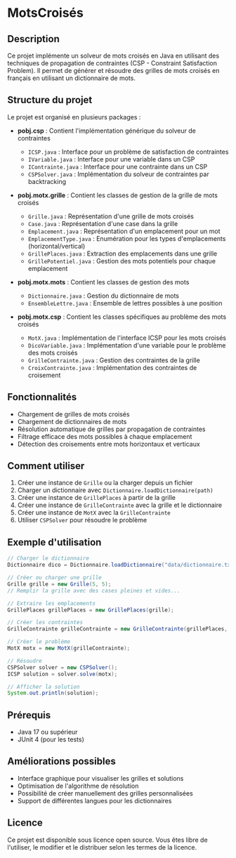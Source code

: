 # MotsCroisés

## Description
Ce projet implémente un solveur de mots croisés en Java en utilisant des techniques de propagation de contraintes (CSP - Constraint Satisfaction Problem). Il permet de générer et résoudre des grilles de mots croisés en français en utilisant un dictionnaire de mots.

## Structure du projet
Le projet est organisé en plusieurs packages :

- **pobj.csp** : Contient l'implémentation générique du solveur de contraintes
  - `ICSP.java` : Interface pour un problème de satisfaction de contraintes
  - `IVariable.java` : Interface pour une variable dans un CSP
  - `IContrainte.java` : Interface pour une contrainte dans un CSP
  - `CSPSolver.java` : Implémentation du solveur de contraintes par backtracking

- **pobj.motx.grille** : Contient les classes de gestion de la grille de mots croisés
  - `Grille.java` : Représentation d'une grille de mots croisés
  - `Case.java` : Représentation d'une case dans la grille
  - `Emplacement.java` : Représentation d'un emplacement pour un mot
  - `EmplacementType.java` : Enumération pour les types d'emplacements (horizontal/vertical)
  - `GrillePlaces.java` : Extraction des emplacements dans une grille
  - `GrillePotentiel.java` : Gestion des mots potentiels pour chaque emplacement

- **pobj.motx.mots** : Contient les classes de gestion des mots
  - `Dictionnaire.java` : Gestion du dictionnaire de mots
  - `EnsembleLettre.java` : Ensemble de lettres possibles à une position

- **pobj.motx.csp** : Contient les classes spécifiques au problème des mots croisés
  - `MotX.java` : Implémentation de l'interface ICSP pour les mots croisés
  - `DicoVariable.java` : Implémentation d'une variable pour le problème des mots croisés
  - `GrilleContrainte.java` : Gestion des contraintes de la grille
  - `CroixContrainte.java` : Implémentation des contraintes de croisement

## Fonctionnalités
- Chargement de grilles de mots croisés
- Chargement de dictionnaires de mots
- Résolution automatique de grilles par propagation de contraintes
- Filtrage efficace des mots possibles à chaque emplacement
- Détection des croisements entre mots horizontaux et verticaux

## Comment utiliser
1. Créer une instance de `Grille` ou la charger depuis un fichier
2. Charger un dictionnaire avec `Dictionnaire.loadDictionnaire(path)`
3. Créer une instance de `GrillePlaces` à partir de la grille
4. Créer une instance de `GrilleContrainte` avec la grille et le dictionnaire
5. Créer une instance de `MotX` avec la `GrilleContrainte`
6. Utiliser `CSPSolver` pour résoudre le problème

## Exemple d'utilisation
```java
// Charger le dictionnaire
Dictionnaire dico = Dictionnaire.loadDictionnaire("data/dictionnaire.txt");

// Créer ou charger une grille
Grille grille = new Grille(5, 5);
// Remplir la grille avec des cases pleines et vides...

// Extraire les emplacements
GrillePlaces grillePlaces = new GrillePlaces(grille);

// Créer les contraintes
GrilleContrainte grilleContrainte = new GrilleContrainte(grillePlaces, dico);

// Créer le problème
MotX motx = new MotX(grilleContrainte);

// Résoudre
CSPSolver solver = new CSPSolver();
ICSP solution = solver.solve(motx);

// Afficher la solution
System.out.println(solution);
```

## Prérequis
- Java 17 ou supérieur
- JUnit 4 (pour les tests)

## Améliorations possibles
- Interface graphique pour visualiser les grilles et solutions
- Optimisation de l'algorithme de résolution
- Possibilité de créer manuellement des grilles personnalisées
- Support de différentes langues pour les dictionnaires

## Licence
Ce projet est disponible sous licence open source. Vous êtes libre de l'utiliser, le modifier et le distribuer selon les termes de la licence. 